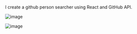 I create a github person searcher using React and GitHub API.

![image](https://github.com/necatidogrul/react-github-api/assets/66124061/84792325-cfb3-4e0a-8f0b-86305722367a)

![image](https://github.com/necatidogrul/react-github-api/assets/66124061/52215068-1d6c-43dc-ba2e-c9fa73b0329f)


